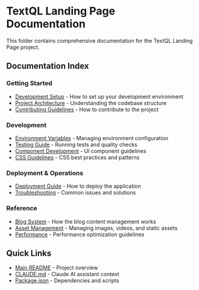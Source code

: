# TextQL Landing Page Documentation

This folder contains comprehensive documentation for the TextQL Landing Page project.

## Documentation Index

### Getting Started
- [Development Setup](./development-setup.md) - How to set up your development environment
- [Project Architecture](./architecture.md) - Understanding the codebase structure
- [Contributing Guidelines](./contributing.md) - How to contribute to the project

### Development
- [Environment Variables](./environment-variables.md) - Managing environment configuration
- [Testing Guide](./testing.md) - Running tests and quality checks
- [Component Development](./component-development.md) - UI component guidelines
- [CSS Guidelines](./css-guidelines.md) - CSS best practices and patterns

### Deployment & Operations
- [Deployment Guide](./deployment.md) - How to deploy the application
- [Troubleshooting](./troubleshooting.md) - Common issues and solutions

### Reference
- [Blog System](./blog-system.md) - How the blog content management works
- [Asset Management](./asset-management.md) - Managing images, videos, and static assets
- [Performance](./performance.md) - Performance optimization guidelines

## Quick Links

- [Main README](../README.md) - Project overview
- [CLAUDE.md](../CLAUDE.md) - Claude AI assistant context
- [Package.json](../package.json) - Dependencies and scripts